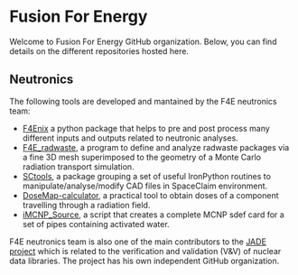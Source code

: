 # Fusion For Energy
Welcome to Fusion For Energy GitHub organization. Below, you can find details on the different repositories hosted here.

## Neutronics

The following tools are developed and mantained by the F4E neutronics team:

- [F4Enix](https://github.com/Fusion4Energy/F4Enix) a python package that helps to pre and post process many different inputs and outputs related to neutronic analyses.
- [F4E_radwaste](https://github.com/Fusion4Energy/F4E_radwaste), a program to define and analyze radwaste packages via a fine 3D mesh superimposed to the geometry of a Monte Carlo radiation transport simulation.
- [SCtools](https://github.com/Fusion4Energy/SCtools), a package grouping a set of useful IronPython routines to manipulate/analyse/modify CAD files in SpaceClaim environment.
- [DoseMap-calculator](https://github.com/Fusion4Energy/DoseMap-calculator), a practical tool to obtain doses of a component travelling through a radiation field.
- [iMCNP_Source](https://github.com/Fusion4Energy/iMCNP_Source), a script that creates a complete MCNP sdef card for a set of pipes containing activated water.

F4E neutronics team is also one of the main contributors to the [JADE project](https://github.com/JADE-V-V) which is related to the verification and validation (V&V) of nuclear data libraries. The project has his own independent GitHub organization.
